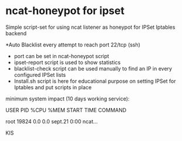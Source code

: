 # ncat-honeypot for ipset

Simple script-set for using ncat listener as honeypot for IPSet Iptables backend

*Auto Blacklist every attempt to reach port 22/tcp (ssh)

- port can be set in ncat-honeypot script
- ipset-report script is used to show statistics
- blacklist-check script can be used manually to find an IP in every configured IPSet lists
- Install.sh script is here for educational purpose on setting IPSet for Iptables and put scripts in place


minimum system impact (10 days working service):

USER       PID %CPU %MEM  START   TIME COMMAND

root     19824  0.0  0.0  sept.21   0:00 ncat...

KIS
